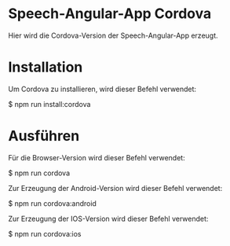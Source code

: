 # Speech-Angular-App Cordova

Hier wird die Cordova-Version der Speech-Angular-App erzeugt.


# Installation

Um Cordova zu installieren, wird dieser Befehl verwendet:

  $ npm run install:cordova


# Ausführen 

Für die Browser-Version wird dieser Befehl verwendet:

  $ npm run cordova


Zur Erzeugung der Android-Version wird dieser Befehl verwendet:

  $ npm run cordova:android


Zur Erzeugung der IOS-Version wird dieser Befehl verwendet:

  $ npm run cordova:ios

